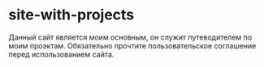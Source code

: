 # site-with-projects
Данный сайт является моим основным, он служит путеводителем по моим проэктам.
Обязательно прочтите пользовательское соглашение перед использованием сайта. 
